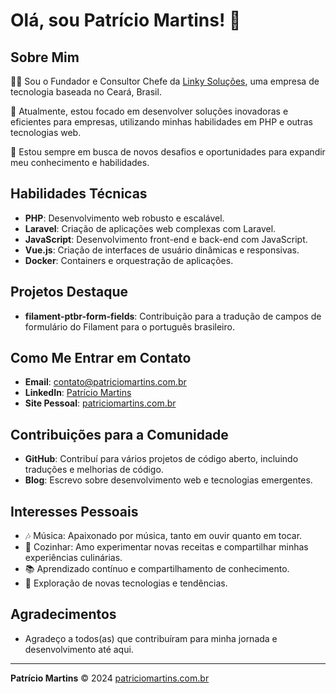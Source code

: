 # Olá, sou Patrício Martins! 👋

## Sobre Mim

👨‍💻 Sou o Fundador e Consultor Chefe da [Linky Soluções](https://linkysolucoes.com.br), uma empresa de tecnologia baseada no Ceará, Brasil.

🌱 Atualmente, estou focado em desenvolver soluções inovadoras e eficientes para empresas, utilizando minhas habilidades em PHP e outras tecnologias web.

🔭 Estou sempre em busca de novos desafios e oportunidades para expandir meu conhecimento e habilidades.

## Habilidades Técnicas

- **PHP**: Desenvolvimento web robusto e escalável.
- **Laravel**: Criação de aplicações web complexas com Laravel.
- **JavaScript**: Desenvolvimento front-end e back-end com JavaScript.
- **Vue.js**: Criação de interfaces de usuário dinâmicas e responsivas.
- **Docker**: Containers e orquestração de aplicações.

## Projetos Destaque

- **filament-ptbr-form-fields**: Contribuição para a tradução de campos de formulário do Filament para o português brasileiro.

## Como Me Entrar em Contato

- **Email**: contato@patriciomartins.com.br
- **LinkedIn**: [Patrício Martins](https://www.linkedin.com/in/patriciomartins/)
- **Site Pessoal**: [patriciomartins.com.br](https://patriciomartins.com.br)

## Contribuições para a Comunidade

- **GitHub**: Contribuí para vários projetos de código aberto, incluindo traduções e melhorias de código.
- **Blog**: Escrevo sobre desenvolvimento web e tecnologias emergentes.

## Interesses Pessoais

- 🎶 Música: Apaixonado por música, tanto em ouvir quanto em tocar.
- 🍳 Cozinhar: Amo experimentar novas receitas e compartilhar minhas experiências culinárias.
- 📚 Aprendizado contínuo e compartilhamento de conhecimento.
- 🚀 Exploração de novas tecnologias e tendências.

## Agradecimentos

- Agradeço a todos(as) que contribuíram para minha jornada e desenvolvimento até aqui.

---

**Patrício Martins** © 2024 [patriciomartins.com.br](https://patriciomartins.com.br)
